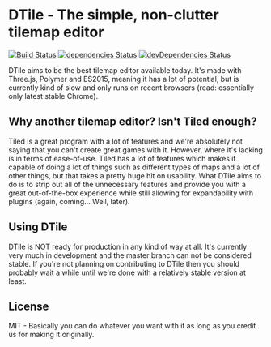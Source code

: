 # DTile - The simple, non-clutter tilemap editor
[![Build Status](https://travis-ci.org/theMagnon/DTile.svg?branch=next)](https://travis-ci.org/theMagnon/DTile)
[![dependencies Status](https://david-dm.org/theMagnon/DTile/status.svg)](https://david-dm.org/theMagnon/DTile)
[![devDependencies Status](https://david-dm.org/theMagnon/DTile/dev-status.svg)](https://david-dm.org/theMagnon/DTile?type=dev)

DTile aims to be the best tilemap editor available today. It's made with Three.js, Polymer and ES2015, meaning it has a lot of potential, but is currently kind of slow and only runs on recent browsers (read: essentially only latest stable Chrome).

## Why another tilemap editor? Isn't Tiled enough?
Tiled is a great program with a lot of features and we're absolutely not saying that you can't create great games with it. However, where it's lacking is in terms of ease-of-use. Tiled has a lot of features which makes it capable of doing a lot of things such as different types of maps and a lot of other things, but that takes a pretty huge hit on usability. What DTile aims to do is to strip out all of the unnecessary features and provide you with a great out-of-the-box experience while still allowing for expandability with plugins (again, coming... Well, later).

## Using DTile
DTile is NOT ready for production in any kind of way at all. It's currently very much in development and the master branch can not be considered stable. If you're not planning on contributing to DTile then you should probably wait a while until we're done with a relatively stable version at least.

## License
MIT - Basically you can do whatever you want with it as long as you credit us for making it originally.
